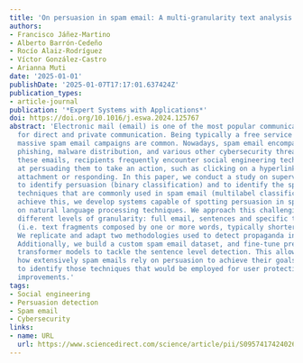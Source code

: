 ```yaml
---
title: 'On persuasion in spam email: A multi-granularity text analysis'
authors:
- Francisco Jáñez-Martino
- Alberto Barrón-Cedeño
- Rocío Alaiz-Rodríguez
- Víctor González-Castro
- Arianna Muti
date: '2025-01-01'
publishDate: '2025-01-07T17:17:01.637424Z'
publication_types:
- article-journal
publication: '*Expert Systems with Applications*'
doi: https://doi.org/10.1016/j.eswa.2024.125767
abstract: 'Electronic mail (email) is one of the most popular communication media
  for direct and private communication. Being typically a free service and anonymity-friendly,
  massive spam email campaigns are common. Nowadays, spam email encompasses scam,
  phishing, malware distribution, and various other cybersecurity threats. Within
  these emails, recipients frequently encounter social engineering techniques aimed
  at persuading them to take an action, such as clicking on a hyperlink, opening an
  attachment or responding. In this paper, we conduct a study on supervised models
  to identify persuasion (binary classification) and to identify the specific persuasion
  techniques that are commonly used in spam email (multilabel classification). To
  achieve this, we develop systems capable of spotting persuasion in spam emails based
  on natural language processing techniques. We approach this challenging task at
  different levels of granularity: full email, sentences and specific text snippets
  (i.e. text fragments composed by one or more words, typically shorter than a sentence).
  We replicate and adapt two methodologies used to detect propaganda in news articles.
  Additionally, we build a custom spam email dataset, and fine-tune pre-trained RoBERTa-based
  transformer models to tackle the sentence level detection. This allows us to determine
  how extensively spam emails rely on persuasion to achieve their goals and, if so,
  to identify those techniques that would be employed for user protection and cybersecurity
  improvements.'
tags:
- Social engineering
- Persuasion detection
- Spam email
- Cybersecurity
links:
- name: URL
  url: https://www.sciencedirect.com/science/article/pii/S0957417424026344
---
```

